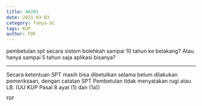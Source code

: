 ```yaml
---
title: 46201
date: 2021-03-03
category: Tanya-SC
tags: KUP
author: FDF
---
```


pembetulan spt secara sistem bolehkah sampai 10 tahun ke belakang? Atau hanya sampai 5 tahun saja aplikasi bisanya?

---

Secara ketentuan SPT masih bisa dibetulkan selama belum dilakukan pemeriksaan, dengan catatan SPT Pembetulan tidak menyatakan rugi atau LB. (UU KUP Pasal 8 ayat (1) dan (1a))

`FDF`
